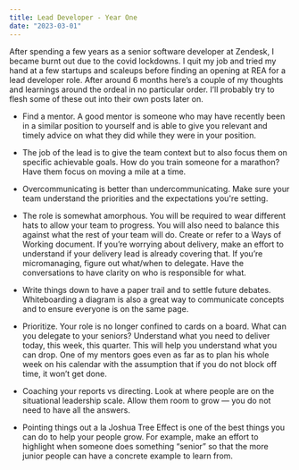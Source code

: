 ```yaml
---
title: Lead Developer - Year One
date: "2023-03-01"
---
```


After spending a few years as a senior software developer at Zendesk, I became burnt out due to the covid lockdowns. I quit my job and tried my hand at a few startups and scaleups before finding an opening at REA for a lead developer role. After around 6 months here’s a couple of my thoughts and learnings around the ordeal in no particular order. I’ll probably try to flesh some of these out into their own posts later on.

- Find a mentor. A good mentor is someone who may have recently been in a similar position to yourself and is able to give you relevant and timely advice on what they did while they were in your position.

- The job of the lead is to give the team context but to also focus them on specific achievable goals. How do you train someone for a marathon? Have them focus on moving a mile at a time.

- Overcommunicating is better than undercommunicating. Make sure your team understand the priorities and the expectations you're setting.

- The role is somewhat amorphous. You will be required to wear different hats to allow your team to progress. You will also need to balance this against what the rest of your team will do. Create or refer to a Ways of Working document. If you’re worrying about delivery, make an effort to understand if your delivery lead is already covering that. If you’re micromanaging, figure out what/when to delegate. Have the conversations to have clarity on who is responsible for what.

- Write things down to have a paper trail and to settle future debates. Whiteboarding a diagram is also a great way to communicate concepts and to ensure everyone is on the same page.

- Prioritize. Your role is no longer confined to cards on a board. What can you delegate to your seniors? Understand what you need to deliver today, this week, this quarter. This will help you understand what you can drop. One of my mentors goes even as far as to plan his whole week on his calendar with the assumption that if you do not block off time, it won’t get done.

- Coaching your reports vs directing. Look at where people are on the situational leadership scale. Allow them room to grow — you do not need to have all the answers.

- Pointing things out a la Joshua Tree Effect is one of the best things you can do to help your people grow. For example, make an effort to highlight when someone does something “senior” so that the more junior people can have a concrete example to learn from.
